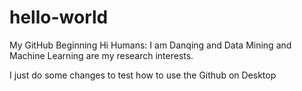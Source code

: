 # hello-world
My GitHub Beginning
Hi Humans:
I am Danqing and Data Mining and Machine Learning are my research interests.

I just do some changes to test how to use the Github on Desktop
